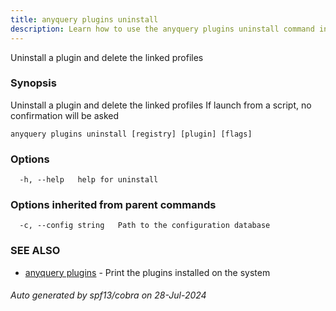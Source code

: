 ```yaml
---
title: anyquery plugins uninstall
description: Learn how to use the anyquery plugins uninstall command in AnyQuery.
---
```


Uninstall a plugin and delete the linked profiles

### Synopsis

Uninstall a plugin and delete the linked profiles
If launch from a script, no confirmation will be asked

```
anyquery plugins uninstall [registry] [plugin] [flags]
```

### Options

```
  -h, --help   help for uninstall
```

### Options inherited from parent commands

```
  -c, --config string   Path to the configuration database
```

### SEE ALSO

* [anyquery plugins](anyquery_plugins.md)	 - Print the plugins installed on the system

###### Auto generated by spf13/cobra on 28-Jul-2024
